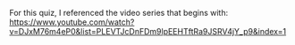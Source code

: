 For this quiz, I referenced the video series that begins with:  https://www.youtube.com/watch?v=DJxM76m4eP0&list=PLEVTJcDnFDm9lpEEHTftRa9JSRV4jY_p9&index=1
